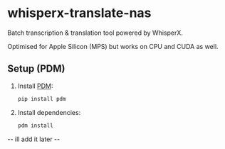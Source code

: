 # whisperx-translate-nas

Batch transcription & translation tool powered by WhisperX.

Optimised for Apple Silicon (MPS) but works on CPU and CUDA as well.

## Setup (PDM)

1. Install [PDM](https://pdm.fming.dev):
   ```bash
   pip install pdm
   ```
2. Install dependencies:
   ```bash
   pdm install
   ```

-- ill add it later --
